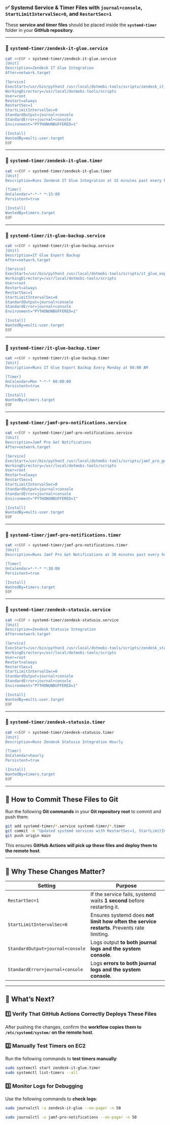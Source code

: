 ### **✅  Systemd Service & Timer Files with `journal+console`, `StartLimitIntervalSec=0`, and `RestartSec=1`**
These **service and timer files** should be placed inside the **`systemd-timer`** folder in your **GitHub repository**.  

---

### **📌 `systemd-timer/zendesk-it-glue.service`**
```sh
cat <<EOF > systemd-timer/zendesk-it-glue.service
[Unit]
Description=Zendesk IT Glue Integration
After=network.target

[Service]
ExecStart=/usr/bin/python3 /usr/local/dotmobi-tools/scripts/zendesk_it_glue_integration.py
WorkingDirectory=/usr/local/dotmobi-tools/scripts
User=root
Restart=always
RestartSec=1
StartLimitIntervalSec=0
StandardOutput=journal+console
StandardError=journal+console
Environment="PYTHONUNBUFFERED=1"

[Install]
WantedBy=multi-user.target
EOF
```

---

### **📌 `systemd-timer/zendesk-it-glue.timer`**
```sh
cat <<EOF > systemd-timer/zendesk-it-glue.timer
[Unit]
Description=Runs Zendesk IT Glue Integration at 15 minutes past every hour

[Timer]
OnCalendar=*-*-* *:15:00
Persistent=true

[Install]
WantedBy=timers.target
EOF
```

---

### **📌 `systemd-timer/it-glue-backup.service`**
```sh
cat <<EOF > systemd-timer/it-glue-backup.service
[Unit]
Description=IT Glue Export Backup
After=network.target

[Service]
ExecStart=/usr/bin/python3 /usr/local/dotmobi-tools/scripts/it_glue_export_backup.py
WorkingDirectory=/usr/local/dotmobi-tools/scripts
User=root
Restart=always
RestartSec=1
StartLimitIntervalSec=0
StandardOutput=journal+console
StandardError=journal+console
Environment="PYTHONUNBUFFERED=1"

[Install]
WantedBy=multi-user.target
EOF
```

---

### **📌 `systemd-timer/it-glue-backup.timer`**
```sh
cat <<EOF > systemd-timer/it-glue-backup.timer
[Unit]
Description=Runs IT Glue Export Backup Every Monday at 08:00 AM

[Timer]
OnCalendar=Mon *-*-* 08:00:00
Persistent=true

[Install]
WantedBy=timers.target
EOF
```

---

### **📌 `systemd-timer/jamf-pro-notifications.service`**
```sh
cat <<EOF > systemd-timer/jamf-pro-notifications.service
[Unit]
Description=Jamf Pro Get Notifications
After=network.target

[Service]
ExecStart=/usr/bin/python3 /usr/local/dotmobi-tools/scripts/jamf_pro_get_notifications.py
WorkingDirectory=/usr/local/dotmobi-tools/scripts
User=root
Restart=always
RestartSec=1
StartLimitIntervalSec=0
StandardOutput=journal+console
StandardError=journal+console
Environment="PYTHONUNBUFFERED=1"

[Install]
WantedBy=multi-user.target
EOF
```

---

### **📌 `systemd-timer/jamf-pro-notifications.timer`**
```sh
cat <<EOF > systemd-timer/jamf-pro-notifications.timer
[Unit]
Description=Runs Jamf Pro Get Notifications at 30 minutes past every hour

[Timer]
OnCalendar=*-*-* *:30:00
Persistent=true

[Install]
WantedBy=timers.target
EOF
```

---

### **📌 `systemd-timer/zendesk-statusio.service`**
```sh
cat <<EOF > systemd-timer/zendesk-statusio.service
[Unit]
Description=Zendesk Statusio Integration
After=network.target

[Service]
ExecStart=/usr/bin/python3 /usr/local/dotmobi-tools/scripts/zendesk_statusio_integration.py
WorkingDirectory=/usr/local/dotmobi-tools/scripts
User=root
Restart=always
RestartSec=1
StartLimitIntervalSec=0
StandardOutput=journal+console
StandardError=journal+console
Environment="PYTHONUNBUFFERED=1"

[Install]
WantedBy=multi-user.target
EOF
```

---

### **📌 `systemd-timer/zendesk-statusio.timer`**
```sh
cat <<EOF > systemd-timer/zendesk-statusio.timer
[Unit]
Description=Runs Zendesk Statusio Integration Hourly

[Timer]
OnCalendar=hourly
Persistent=true

[Install]
WantedBy=timers.target
EOF
```

---

## **📌 How to Commit These Files to Git**
Run the following **Git commands** in your **Git repository root** to commit and push them:

```sh
git add systemd-timer/*.service systemd-timer/*.timer
git commit -m "Updated systemd services with RestartSec=1, StartLimitIntervalSec=0, and journal+console output"
git push origin main
```

This ensures **GitHub Actions will pick up these files and deploy them to the remote host**.

---

## **📌 Why These Changes Matter?**
| **Setting** | **Purpose** |
|------------|------------|
| `RestartSec=1` | If the service fails, systemd waits **1 second** before restarting it. |
| `StartLimitIntervalSec=0` | Ensures systemd does **not limit how often the service restarts**. Prevents rate limiting. |
| `StandardOutput=journal+console` | Logs output **to both journal logs and the system console**. |
| `StandardError=journal+console` | Logs **errors to both journal logs and the system console**. |

---

## **🚀 What’s Next?**
### **1️⃣ Verify That GitHub Actions Correctly Deploys These Files**
After pushing the changes, confirm the **workflow copies them to `/etc/systemd/system/` on the remote host**.

### **2️⃣ Manually Test Timers on EC2**
Run the following commands to **test timers manually**:
```sh
sudo systemctl start zendesk-it-glue.timer
sudo systemctl list-timers --all
```

### **3️⃣ Monitor Logs for Debugging**
Use the following commands to **check logs**:
```sh
sudo journalctl -u zendesk-it-glue --no-pager -n 50
```
```sh
sudo journalctl -u jamf-pro-notifications --no-pager -n 50
```
